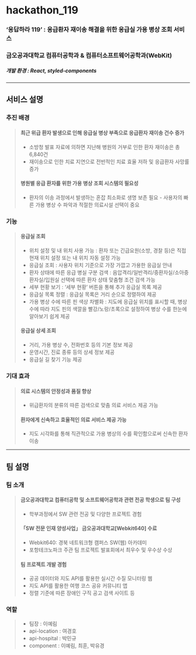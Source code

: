 # hackathon_119
### ‘응답하라 119’ : 응급환자 재이송 해결을 위한 응급실 가용 병상 조회 서비스
### 금오공과대학교 컴퓨터공학과 & 컴퓨터소프트웨어공학과(WebKit)
##### 개발 환경 : React, styled-components
------------
## 서비스 설명
### 추진 배경
> #### 최근 위급 환자 발생으로 인해 응급실 병상 부족으로 응급환자 재이송 건수 증가
> - 소방청 발표 자료에 의하면 지난해 병원의 거부로 인한 환자 재이송은 총 6,840건
> - 재이송으로 인한 치료 지연으로 전반적인 치료 효율 저하 및 응급환자 사망률 증가
> #### 병원별 응급 환자를 위한 가용 병상 조회 시스템의 필요성
> - 환자의 이송 과정에서 발생하는 혼잡 최소화로 생명 보존 필요   - 사용자의 빠른 가용 병상 수 파악과 적절한 의료시설 선택이 중요
### 기능
> #### 응급실 조회
> - 위치 설정 및 내 위치 사용 가능 : 환자 또는 긴급요원(소방, 경찰 등)은 직접 현재 위치 설정 또는 내 위치 자동 설정 가능
> - 응급실 조회 : 사용자 위치 기준으로 가장 가깝고 가용한 응급실 안내
> - 환자 상태에 따른 응급 병실 구분 검색 : 음압격리/일반격리/중환자실/소아중환자실/입원실 선택에 따른 환자 상태 맞춤형 조건 검색 가능
> - 세부 현황 보기 : ‘세부 현황’ 버튼을 통해 추가 응급실 목록 제공
> - 응급실 목록 정렬 : 응급실 목록은 거리 순으로 정렬하여 제공
> - 가용 병상 수에 따른 핀 색상 차별화 : 지도에 응급실 위치를 표시할 때, 병상 수에 따라 지도 핀의 색깔을 빨강/노랑/초록으로 설정하여 병상 수를 한눈에 알아보기 쉽게 제공
> #### 응급실 상세 조회
> - 거리, 가용 병상 수, 전화번호 등의 기본 정보 제공
> - 운영시간, 진료 종류 등의 상세 정보 제공
> - 응급실 길 찾기 기능 제공
### 기대 효과
> #### 의료 시스템의 안정성과 품질 향상
> - 위급환자의 분류의 따른 검색으로 맞춤 의료 서비스 제공 가능
> #### 환자에게 신속하고 효율적인 의료 서비스 제공 가능
> - 지도 시각화를 통해 직관적으로 가용 병상의 수를 확인함으로써 신속한 환자 이송
------------
## 팀 설명
### 팀 소개
> #### 금오공과대학교 컴퓨터공학 및 소프트웨어공학과 관련 전공 학생으로 팀 구성
> - 학부과정에서 SW 관련 전공 및 다양한 프로젝트 경험
> #### 「SW 전문 인재 양성사업」 금오공과대학교[Webkit640] 수료
> - Webkit640: 경북 네트워크형 캠퍼스 SW(웹) 아카데미
> - 포항테크노파크 주관 팀 프로젝트 발표회에서 최우수 및 우수상 수상
> #### 팀 프로젝트 개발 경험
> - 공공 데이터와 지도 API를 활용한 실시간 수질 모니터링 웹 
> - 지도 API를 활용한 여행 코스 공유 커뮤니티 앱
> - 정렬 기준에 따른 장애인 구직 공고 검색 사이트 등
### 역할
> - 팀장 : 이예림
> - api-location : 여경호
> - api-hospital : 박민규
> - component : 이예림, 최훈, 박유경
